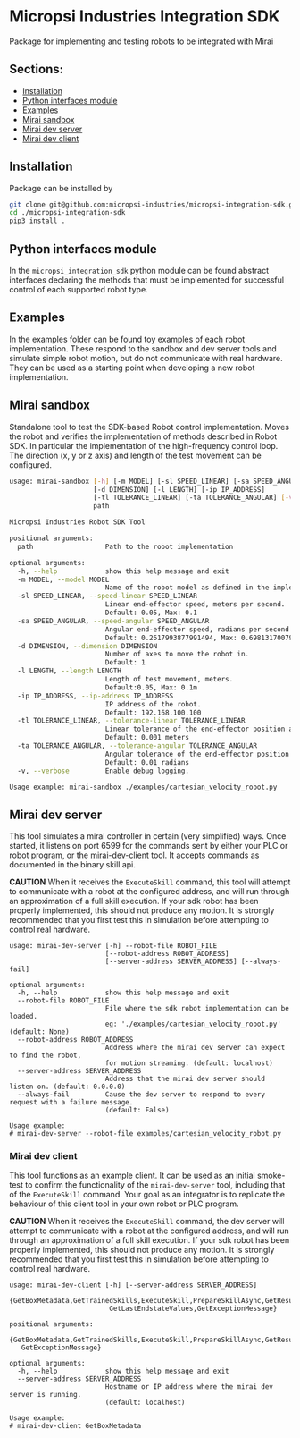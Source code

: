 # Micropsi Industries Integration SDK
Package for implementing and testing robots to be integrated with Mirai

## Sections:
- [Installation](#installation)
- [Python interfaces module](#python-interfaces-module)
- [Examples](#examples)
- [Mirai sandbox](#mirai-sandbox)
- [Mirai dev server](#mirai-dev-server)
- [Mirai dev client](#mirai-dev-client)

## Installation
Package can be installed by
```bash
git clone git@github.com:micropsi-industries/micropsi-integration-sdk.git
cd ./micropsi-integration-sdk
pip3 install .
```

## Python interfaces module
In the `micropsi_integration_sdk` python module can be found abstract interfaces declaring the
methods that must be implemented for successful control of each supported robot type.

## Examples
In the examples folder can be found toy examples of each robot implementation. These respond to the
sandbox and dev server tools and simulate simple robot motion, but do not communicate with real
hardware.
They can be used as a starting point when developing a new robot implementation.

## Mirai sandbox
Standalone tool to test the SDK-based Robot control implementation.
Moves the robot and verifies the implementation of methods described in Robot SDK. In particular
the implementation of the high-frequency control loop. 
The direction (x, y or z axis) and length of the test movement can be configured.
```bash
usage: mirai-sandbox [-h] [-m MODEL] [-sl SPEED_LINEAR] [-sa SPEED_ANGULAR]
                     [-d DIMENSION] [-l LENGTH] [-ip IP_ADDRESS]
                     [-tl TOLERANCE_LINEAR] [-ta TOLERANCE_ANGULAR] [-v]
                     path

Micropsi Industries Robot SDK Tool

positional arguments:
  path                  Path to the robot implementation

optional arguments:
  -h, --help            show this help message and exit
  -m MODEL, --model MODEL
                        Name of the robot model as defined in the implementation.
  -sl SPEED_LINEAR, --speed-linear SPEED_LINEAR
                        Linear end-effector speed, meters per second.
                        Default: 0.05, Max: 0.1
  -sa SPEED_ANGULAR, --speed-angular SPEED_ANGULAR
                        Angular end-effector speed, radians per second.
                        Default: 0.2617993877991494, Max: 0.6981317007977318
  -d DIMENSION, --dimension DIMENSION
                        Number of axes to move the robot in.
                        Default: 1
  -l LENGTH, --length LENGTH
                        Length of test movement, meters.
                        Default:0.05, Max: 0.1m
  -ip IP_ADDRESS, --ip-address IP_ADDRESS
                        IP address of the robot.
                        Default: 192.168.100.100
  -tl TOLERANCE_LINEAR, --tolerance-linear TOLERANCE_LINEAR
                        Linear tolerance of the end-effector position achieved by robot.
                        Default: 0.001 meters
  -ta TOLERANCE_ANGULAR, --tolerance-angular TOLERANCE_ANGULAR
                        Angular tolerance of the end-effector position achieved by robot.
                        Default: 0.01 radians
  -v, --verbose         Enable debug logging.

Usage example: mirai-sandbox ./examples/cartesian_velocity_robot.py
```
## Mirai dev server
This tool simulates a mirai controller in certain (very simplified) ways.
Once started, it listens on port 6599 for the commands sent by either your PLC or robot program,
or the [mirai-dev-client](#mirai-dev-client) tool.
It accepts commands as documented in the binary skill api.

**CAUTION**
When it receives the `ExecuteSkill` command, this tool will attempt to communicate with a robot
at the configured address, and will run through an approximation of a full skill execution.
If your sdk robot has been properly implemented, this should not produce any motion. It is strongly
recommended that you first test this in simulation before attempting to control real hardware.
```shell
usage: mirai-dev-server [-h] --robot-file ROBOT_FILE
                        [--robot-address ROBOT_ADDRESS]
                        [--server-address SERVER_ADDRESS] [--always-fail]

optional arguments:
  -h, --help            show this help message and exit
  --robot-file ROBOT_FILE
                        File where the sdk robot implementation can be loaded. 
                        eg: './examples/cartesian_velocity_robot.py' (default: None)
  --robot-address ROBOT_ADDRESS
                        Address where the mirai dev server can expect to find the robot,
                        for motion streaming. (default: localhost)
  --server-address SERVER_ADDRESS
                        Address that the mirai dev server should listen on. (default: 0.0.0.0)
  --always-fail         Cause the dev server to respond to every request with a failure message.
                        (default: False)

Usage example:
# mirai-dev-server --robot-file examples/cartesian_velocity_robot.py
```

### Mirai dev client
This tool functions as an example client. It can be used as an initial smoke-test to confirm the 
functionality of the `mirai-dev-server` tool, including that of the `ExecuteSkill` command.
Your goal as an integrator is to replicate the behaviour of this client tool in your own robot
or PLC program.

**CAUTION**
When it receives the `ExecuteSkill` command, the dev server will attempt to communicate with a 
robot at the configured address, and will run through an approximation of a full skill execution.
If your sdk robot has been properly implemented, this should not produce any motion. It is strongly
recommended that you first test this in simulation before attempting to control real hardware.
```shell
usage: mirai-dev-client [-h] [--server-address SERVER_ADDRESS]
                        {GetBoxMetadata,GetTrainedSkills,ExecuteSkill,PrepareSkillAsync,GetResult,
                         GetLastEndstateValues,GetExceptionMessage}

positional arguments:
  {GetBoxMetadata,GetTrainedSkills,ExecuteSkill,PrepareSkillAsync,GetResult,GetLastEndstateValues,
   GetExceptionMessage}

optional arguments:
  -h, --help            show this help message and exit
  --server-address SERVER_ADDRESS
                        Hostname or IP address where the mirai dev server is running. 
                        (default: localhost)

Usage example:
# mirai-dev-client GetBoxMetadata
```